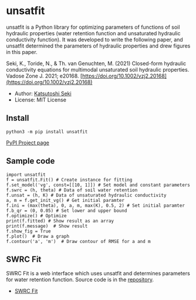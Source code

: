# unsatfit

unsatfit is a Python library for optimizing parameters of functions of soil hydraulic properties (water retention function and unsaturated hydraulic conductivity function). It was developed to write the following paper, and unsatfit determined the parameters of hydraulic properties and drew figures in this paper.

Seki, K., Toride, N., & Th. van Genuchten, M. (2021) Closed-form hydraulic conductivity equations for multimodal unsaturated soil hydraulic properties. Vadose Zone J. 2021; e20168.
[https://doi.org/10.1002/vzj2.20168](https://doi.org/10.1002/vzj2.20168)

* Author: [Katsutoshi Seki](https://scholar.google.com/citations?user=Gs_ABawAAAAJ)
* License: MIT License

## Install

```
python3 -m pip install unsatfit
```

[PyPI Project page](https://pypi.org/project/unsatfit/)

## Sample code

```
import unsatfit
f = unsatfit.Fit() # Create instance for fitting
f.set_model('vg', const=[[10, 1]]) # Set model and constant parameters
f.swrc = (h, theta) # Data of soil water retention
f.unsat = (h, K) # Data of unsaturated hydraulic conductivity
a, m = f.get_init_vg() # Get initial paramter
f.ini = (max(theta), 0, a, m, max(K), 0.5, 2) # Set initial paramter
f.b_qr = (0, 0.05) # Set lower and upper bound
f.optimize() # Optimize
print(f.fitted) # Show result as an array
print(f.message)  # Show result
f.show_fig = True
f.plot()  # Draw a graph
f.contour('a', 'm')  # Draw contour of RMSE for a and m
```

## SWRC Fit

SWRC Fit is a web interface which uses unsatfit and determines parameters for water retention function. Source code is in the [repository](https://github.com/sekika/unsatfit/tree/main/swrcfit).

- [SWRC Fit](https://seki.webmasters.gr.jp/swrc/)
